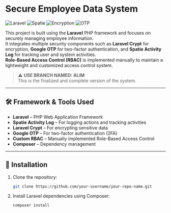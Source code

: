 # Secure Employee Data System

![Laravel](https://img.shields.io/badge/Laravel-FF2D20?style=for-the-badge&logo=laravel&logoColor=white)
![Spatie](https://img.shields.io/badge/Spatie-Activity%20Log-blue?style=for-the-badge&logo=laravel&logoColor=white)
![Encryption](https://img.shields.io/badge/Laravel-Crypt-green?style=for-the-badge&logo=laravel&logoColor=white)
![OTP](https://img.shields.io/badge/Google%20OTP-2FA-yellow?style=for-the-badge&logo=google&logoColor=white)

This project is built using the **Laravel** PHP framework and focuses on securely managing employee information.  
It integrates multiple security components such as **Laravel Crypt** for encryption, **Google OTP** for two-factor authentication, and **Spatie Activity Log** for tracking user and system activities.  
**Role-Based Access Control (RBAC)** is implemented manually to maintain a lightweight and customized access control system.

> ⚠️ **USE BRANCH NAMED: ALIM**  
> This is the finalized and complete version of the system.

---

## 🛠 Framework & Tools Used

- **Laravel** – PHP Web Application Framework
- **Spatie Activity Log** – For logging actions and tracking activities
- **Laravel Crypt** – For encrypting sensitive data
- **Google OTP** – For two-factor authentication (2FA)
- **Custom RBAC** – Manually implemented Role-Based Access Control
- **Composer** – Dependency management

---

## 🚀 Installation

1. Clone the repository:
   ```bash
   git clone https://github.com/your-username/your-repo-name.git

2. Install Laravel dependencies using Composer:
   ```bash
   composer install
